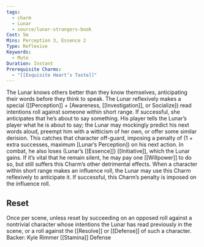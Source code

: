 ```yaml
---
tags:
  - charm
  - Lunar
  - source/lunar-strangers-book
Cost: 5m
Mins: Perception 3, Essence 2
Type: Reflexive
Keywords:
  - Mute
Duration: Instant
Prerequisite Charms:
  - "[[Exquisite Heart’s Taste]]"
---
```

The Lunar knows others better than they know themselves, anticipating their words before they think to speak.
The Lunar reflexively makes a special ([[Perception]] + [Awareness, [[Investigation]], or Socialize]) read intentions roll against someone within short range. If successful, she anticipates that he’s about to say something. His player tells the Lunar’s player what he is about to say; the Lunar may mockingly predict his next words aloud, preempt him with a witticism of her own, or offer some similar derision. This catches that character off-guard, imposing a penalty of (1 + extra successes, maximum [Lunar’s Perception]) on his next action. In combat, he also loses (Lunar’s [[Essence]]) [[Initiative]], which the Lunar gains. If it’s vital that he remain silent, he may pay one [[Willpower]] to do so, but still suffers this Charm’s other detrimental effects.
When a character within short range makes an influence roll, the Lunar may use this Charm reflexively to anticipate it. If successful, this Charm’s penalty is imposed on the influence roll.

## Reset 
Once per scene, unless reset by succeeding on an opposed roll against a nontrivial character whose intentions the Lunar has read previously in the scene, or a roll against the [[Resolve]] or [[Defense]] of such a character.
Backer: Kyle Rimmer [[Stamina]] Defense